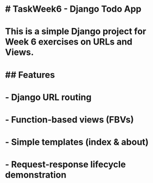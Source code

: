 # \# TaskWeek6 - Django Todo App

# 

# This is a simple Django project for Week 6 exercises on URLs and Views.

# 

# \## Features

# \- Django URL routing

# \- Function-based views (FBVs)

# \- Simple templates (index \& about)

# \- Request-response lifecycle demonstration

# 

# 

